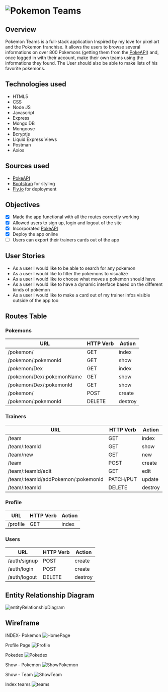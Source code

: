 # ![Pokemon Teams](./public/logo.png)

## Overview
Pokemon Teams is a full-stack application Inspired by my love for pixel art and the Pokemon franchise. It allows the users to browse several informations on over 800 Pokemons (getting them from the [PokeAPI](https://pokeapi.co)) and, once logged in with their account, make their own teams using the informations they found.
The User should also be able to make lists of his favorite pokemons.

## Technologies used
- HTML5
- CSS
- Node JS
- Javascript
- Express
- Mongo DB
- Mongoose
- Bcryptjs
- Liquid Express Views
- Postman
- Axios

## Sources used
- [PokeAPI](https://pokeapi.co) 
- [Bootstrap](https://getbootstrap.com/docs/5.3/getting-started/introduction/) for styling
- [Fly.io](https://fly.io) for deployment

## Objectives
- [x] Made the app functional with all the routes correctly working
- [x] Allowed users to sign up, login and logout of the site
- [x] Incorporated [PokeAPI](https://pokeapi.co)
- [x] Deploy the app online
- [ ] Users can export their trainers cards out of the app

## User Stories
- As a user I would like to be able to search for any pokemon 
- As a user I would like to filter the pokemons to visualize
- As a user I would like to choose what moves a pokemon should have
- As a user I would like to have a dynamic interface based on the different kinds of pokemon
- As a user I would like to make a card out of my trainer infos visible outside of the app too

## Routes Table

### Pokemons

| **URL** | **HTTP Verb** | **Action** |
|------|---------------|---------|
| /pokemon/ | GET | index   |
| /pokemon/:pokemonId |  GET | show   |
| /pokemon/Dex | GET | index   |
| /pokemon/Dex/:pokemonName |  GET | show   |
| /pokemon/Dex/:pokemonId |  GET | show   |
| /pokemon/ |  POST |  create |
| /pokemon/:pokemonId | DELETE  |  destroy |

### Trainers
| **URL** | **HTTP Verb** | **Action** |
|------|---------------|---------|
| /team | GET | index   |
| /team/:teamId |  GET | show   |
| /team/new|  GET |  new     |
| /team  |  POST |  create |
| /team/:teamId/edit | GET |  edit      |
| /team/:teamId/addPokemon/:pokemonId| PATCH/PUT |  update |
| /team/:teamId | DELETE  |  destroy |

### Profile
| **URL** | **HTTP Verb** | **Action** |
|------|---------------|---------|
| /profile | GET | index   |

### Users
| **URL**          | **HTTP Verb**|**Action**|
|------------------|--------------|----------|
| /auth/signup    | POST         | create  
| /auth/login     | POST         | create       
| /auth/logout    | DELETE       | destroy  


## Entity Relationship Diagram
![entityRelationshipDiagram](/img/ERD.png)

## Wireframe
INDEX- Pokemon
![HomePage](/img/home.png)

Profile Page
![Profile](/img/profile.png)

Pokedex
![Pokedex](/img/pokedex.png)

Show - Pokemon
![ShowPokemon](/img/show.png)

Show - Team
![ShowTeam](/img/showteam.png)

Index teams
![teams](/img/teams.png)
